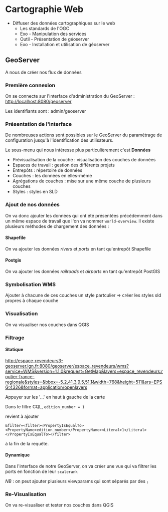 # Cartographie Web

* Diffuser des données cartographiques sur le web
  * Les standards de l'OGC
  * Exo - Manipulation des services
  * Outil - Présentation de géoserver
  * Exo - Installation et utilisation de géoserver

## GeoServer

A nous de créer nos flux de données

### Première connexion

On se connecte sur l'interface d'administration du GeoServer : [http://localhost:8080/geoserver](http://localhost:8080/geoserver)

Les identifiants sont : admin/geoserver

### Présentation de l'interface

De nombreuses actions sont possibles sur le GeoServer du paramétrage de configuration jusqu'à l'identification des utilisateurs.

Le sous-menu qui nous intéresse plus particulièrement c'est __Données__

* Prévisualisation de la couche : visualisation des couches de données
* Espaces de travail : gestion des différents projets
* Entrepôts : répertoire de données
* Couches : les données en elles-même 
* Agrégations de couches : mise sur une même couche de plusieurs couches
* Styles : styles en SLD 

### Ajout de nos données

On va donc ajouter les données qui ont été présentées précédemment dans un même espace de travail que l'on va nommer `world-overview`. 
Il existe plusieurs méthodes de chargement des données : 

#### Shapefile

On va ajouter les données _rivers_ et _ports_ en tant qu'entrepôt Shapefile

#### Postgis

On va ajouter les données _railroads_ et  _airports_ en tant qu'entrepôt PostGIS

### Symbolisation WMS

Ajouter à chacune de ces couches un style partculier => créer les styles sld propres à chaque couche

### Visualisation

On va visualiser nos couches dans QGIS

### Filtrage

#### Statique

http://espace-revendeurs3-geoserver.ign.fr:8080/geoserver/espace_revendeurs/wms?service=WMS&version=1.1.0&request=GetMap&layers=espace_revendeurs:routier-france-regionale&styles=&bbox=-5.2,41.3,9.5,51.1&width=768&height=511&srs=EPSG:4326&format=application/openlayers

Appuyer sur les '...' en haut à gauche de la carte

Dans le filtre CQL, `edition_number = 1` 

revient à ajouter 

`&filter=<filter><PropertyIsEqualTo><PropertyName>edition_number</PropertyName><Literal>1</Literal></PropertyIsEqualTo></filter>`

à la fin de la requête.

#### Dynamique

Dans l'interface de notre GeoServer, on va créer une vue qui va filtrer les ports en fonction de leur `scalerank`

_NB_ : on peut ajouter plusieurs viewparams qui sont séparés par des `;`

### Re-Visualisation

On va re-visualiser et tester nos couches dans QGIS
